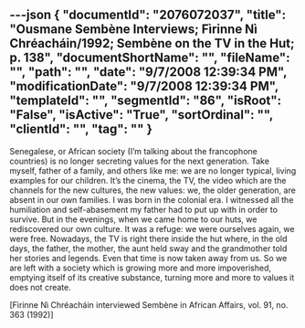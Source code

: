 ---json
{
  "documentId": "2076072037",
  "title": "Ousmane Sembène Interviews; Fìrinne Nì Chréacháin/1992; Sembène on the TV in the Hut; p. 138",
  "documentShortName": "",
  "fileName": "",
  "path": "",
  "date": "9/7/2008 12:39:34 PM",
  "modificationDate": "9/7/2008 12:39:34 PM",
  "templateId": "",
  "segmentId": "86",
  "isRoot": "False",
  "isActive": "True",
  "sortOrdinal": "",
  "clientId": "",
  "tag": ""
}
---

Senegalese, or African society (I’m talking about the francophone countries) is no longer secreting values for the next generation. Take myself, father of a family, and others like me: we are no longer typical, living examples for our children. It’s the cinema, the TV, the video which are the channels for the new cultures, the new values: we, the older generation, are absent in our own families. I was born in the colonial era. I witnessed all the humiliation and self-abasement my father had to put up with in order to survive. But in the evenings, when we came home to our huts, we rediscovered our own culture. It was a refuge: we were ourselves again, we were free. Nowadays, the TV is right there inside the hut where, in the old days, the father, the mother, the aunt held sway and the grandmother told her stories and legends. Even that time is now taken away from us. So we are left with a society which is growing more and more impoverished, emptying itself of its creative substance, turning more and more to values it does not create.

[Fìrinne Nì Chréacháin interviewed Sembène in African Affairs, vol. 91, no. 363 (1992)]
